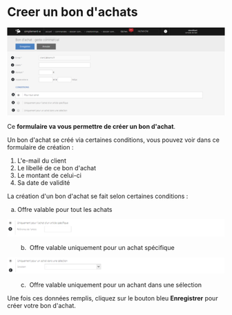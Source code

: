 # Creer un bon d'achats


![editbagc-screenshotfionajoupilancom20150812151642](images/editbagc-screenshotfionajoupilancom20150812151642.png)


<p>Ce <strong>formulaire va vous permettre de cr&eacute;er un bon d'achat</strong>.</p>
<p>Un bon d'achat se cr&eacute;&eacute; via certaines conditions, vous pouvez voir dans ce formulaire de cr&eacute;ation :</p>
<ol>
<li>L'e-mail du client</li>
<li>Le libell&eacute; de ce bon d'achat</li>
<li>Le montant de celui-ci</li>
<li>Sa date de validit&eacute;</li>
</ol>
<p>La cr&eacute;ation d'un bon d'achat se fait selon certaines conditions :</p>
<ol type="a">
<li>Offre valable pour tout les achats</li>
</ol>


![editbagc-screenshotfionajoupilancom20150812151659](images/editbagc-screenshotfionajoupilancom20150812151659.png)


<p>&nbsp;&nbsp;&nbsp;&nbsp;&nbsp;&nbsp;&nbsp; b.&nbsp; Offre valable uniquement pour un achat sp&eacute;cifique</p>


![editbagc-screenshotfionajoupilancom20150812151715](images/editbagc-screenshotfionajoupilancom20150812151715.png)


<p>&nbsp;&nbsp;&nbsp;&nbsp;&nbsp;&nbsp;&nbsp; c.&nbsp; Offre valable uniquement pour un achant dans une s&eacute;lection</p>
<p>Une fois ces donn&eacute;es remplis, cliquez sur le bouton bleu <strong>Enregistrer</strong> pour cr&eacute;er votre bon d'achat.</p>


